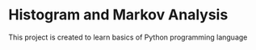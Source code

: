 # Histogram and Markov Analysis
This project is created to learn basics of Python programming language
